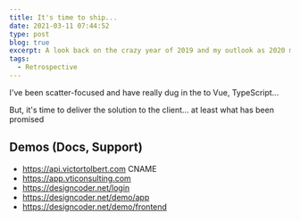 ```yaml
---
title: It's time to ship...
date: 2021-03-11 07:44:52
type: post
blog: true
excerpt: A look back on the crazy year of 2019 and my outlook as 2020 marks the beginning of a new year and decade.
tags:
  - Retrospective
---
```


I've been scatter-focused and have really dug in the to Vue, TypeScript...

But, it's time to deliver the solution to the client... at least what has been promised

## Demos (Docs, Support)

- https://api.victortolbert.com CNAME
- https://app.vticonsulting.com
- https://designcoder.net/login
- https://designcoder.net/demo/app
- https://designcoder.net/demo/frontend
